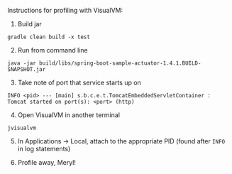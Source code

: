 Instructions for profiling with VisualVM:

1. Build jar

`gradle clean build -x test`

2. Run from command line

`java -jar build/libs/spring-boot-sample-actuator-1.4.1.BUILD-SNAPSHOT.jar`

3. Take note of port that service starts up on

`INFO <pid> --- [main] s.b.c.e.t.TomcatEmbeddedServletContainer : Tomcat started on port(s): <port> (http)`

4. Open VisualVM in another terminal

`jvisualvm`

5. In Applications -> Local, attach to the appropriate PID (found after `INFO` in log statements)

6. Profile away, Meryl!
